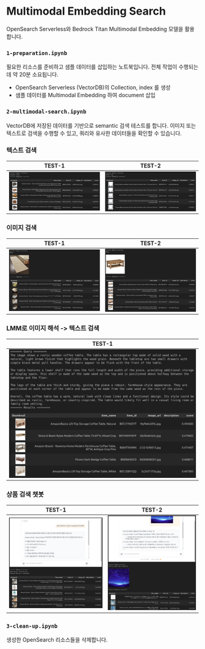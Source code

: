 # Multimodal Embedding Search

OpenSearch Serverless와 Bedrock Titan Multimodal Embedding 모델을 활용합니다.

### `1-preparation.ipynb`

필요한 리소스를 준비하고 샘플 데이터를 삽입하는 노트북입니다. 전체 작업이 수행되는 데 약 20분 소요됩니다.
 - OpenSearch Serverless (VectorDB)의 Collection, index 를 생성
 - 샘플 데이터를 Multimodal Embedding 하여 document 삽입

### `2-multimodal-search.ipynb`

VectorDB에 저장된 데이터를 기반으로 semantic 검색 테스트를 합니다. 이미지 또는 텍스트로 검색을 수행할 수 있고, 쿼리와 유사한 데이터들을 확인할 수 있습니다.

### 텍스트 검색

| TEST-1                                     | TEST-2                                     |
|--------------------------------------------|--------------------------------------------|
| ![text-query-1](./assets/text-query-1.png) | ![text-query-2](./assets/text-query-2.png) |

### 이미지 검색

| TEST-1                                       | TEST-2                                       |
|----------------------------------------------|----------------------------------------------|
| ![image-query-1](./assets/image-query-1.png) | ![image-query-2](./assets/image-query-2.png) |

### LMM로 이미지 해석 -> 텍스트 검색

| TEST-1                               |
|--------------------------------------|
| ![lmm-query](./assets/lmm-query.png) |

### 상품 검색 챗봇

| TEST-1                         | TEST-2                         |
|--------------------------------|--------------------------------|
| ![chat-1](./assets/chat-1.png) | ![chat-2](./assets/chat-2.png) |

### `3-clean-up.ipynb`

생성한 OpenSearch 리소스들을 삭제합니다.
